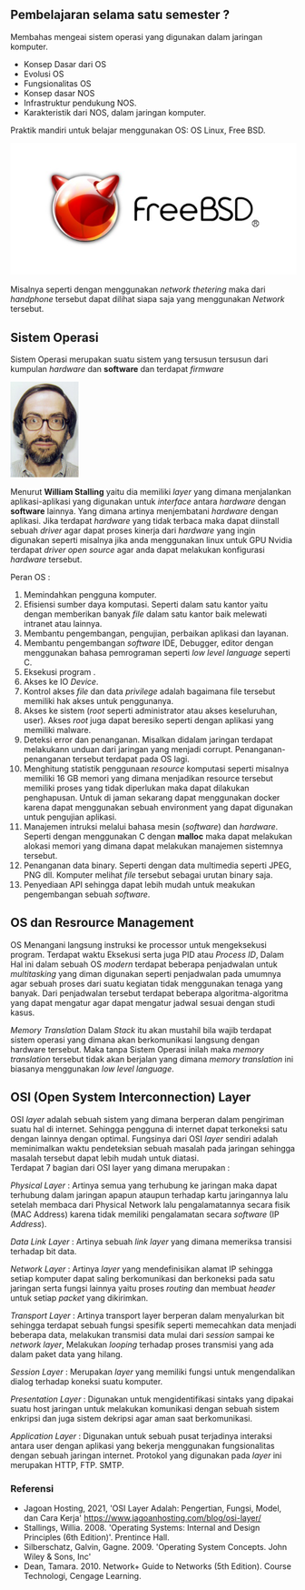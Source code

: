 ## Pembelajaran selama satu semester ?

Membahas mengeai sistem operasi yang digunakan dalam jaringan komputer. <br>

- Konsep Dasar dari OS
- Evolusi OS 
- Fungsionalitas OS
- Konsep dasar NOS
- Infrastruktur pendukung NOS.
- Karakteristik dari NOS, dalam jaringan komputer.

Praktik mandiri untuk belajar menggunakan OS: OS Linux, Free BSD. <br>

![Linux and FreeBSD](/images/freeBSDLogo.jpg) <br>

Misalnya seperti dengan menggunakan _network thetering_ maka dari _handphone_ tersebut dapat dilihat siapa saja yang menggunakan _Network_ tersebut. 

## Sistem Operasi

Sistem Operasi merupakan suatu sistem yang tersusun tersusun dari kumpulan _hardware_ dan __software__ dan terdapat _firmware_ <br> 

![Image of William Stallings](/images/william-stallings.jpg)  <br>

Menurut __William Stalling__ yaitu dia memiliki _layer_ yang dimana menjalankan aplikasi-aplikasi yang digunakan untuk _interface_ antara _hardware_ dengan __software__ lainnya. Yang dimana artinya menjembatani _hardware_ dengan aplikasi. Jika terdapat _hardware_ yang tidak terbaca maka dapat diinstall sebuah _driver_ agar dapat proses kinerja dari _hardware_ yang ingin digunakan seperti misalnya jika anda menggunakan linux untuk GPU Nvidia terdapat _driver open source_ agar anda dapat melakukan konfigurasi _hardware_ tersebut.   

Peran OS : 

1. Memindahkan pengguna komputer.
2. Efisiensi sumber daya komputasi. Seperti dalam satu kantor yaitu dengan memberikan banyak _file_ dalam  satu kantor baik melewati intranet atau lainnya. 
3. Membantu pengembangan, pengujian, perbaikan aplikasi dan layanan.
4. Membantu pengembangan _software_ IDE, Debugger, editor dengan menggunakan bahasa pemrograman seperti _low level language_ seperti C.
5. Eksekusi program .
6. Akses ke IO _Device_.
7. Kontrol akses _file_ dan data _privilege_ adalah bagaimana file tersebut memiliki hak akses untuk penggunanya. 
8. Akses ke sistem (_root_ seperti administrator atau akses keseluruhan, user). Akses _root_ juga dapat beresiko seperti dengan aplikasi yang memiliki malware.
9. Deteksi error dan penanganan. Misalkan didalam jaringan terdapat melakukann unduan dari jaringan yang menjadi corrupt. Penanganan-penanganan tersebut terdapat pada OS lagi.
10. Menghitung statistik penggunaan _resource_ komputasi seperti misalnya memiliki 16 GB memori yang dimana menjadikan resource tersebut memiliki proses yang tidak diperlukan maka dapat dilakukan penghapusan. Untuk di jaman sekarang dapat menggunakan docker karena dapat menggunakan sebuah environment yang dapat digunakan untuk pengujian aplikasi.
11. Manajemen intruksi melalui bahasa mesin (_software_) dan _hardware_. Seperti dengan menggunakan C dengan __malloc__ maka dapat melakukan alokasi memori yang dimana dapat melakukan manajemen sistemnya tersebut.
12. Penanganan data binary. Seperti dengan data multimedia seperti JPEG, PNG dll. Komputer melihat _file_ tersebut sebagai urutan binary saja.
13. Penyediaan API sehingga dapat lebih mudah untuk meakukan pengembangan sebuah _software_.

## OS dan Resrource Management 

OS Menangani langsung instruksi ke processor untuk mengeksekusi program. Terdapat waktu Eksekusi serta juga PID atau _Process ID_, Dalam Hal ini dalam sebuah OS _modern_ terdapat beberapa penjadwalan untuk _multitasking_ yang diman digunakan seperti penjadwalan pada umumnya agar sebuah proses dari suatu kegiatan tidak menggunakan tenaga yang banyak. Dari penjadwalan tersebut terdapat beberapa algoritma-algoritma yang dapat mengatur agar dapat mengatur jadwal sesuai dengan studi kasus.

_Memory Translation_ Dalam _Stack_ itu akan mustahil bila wajib terdapat sistem operasi yang dimana akan berkomunikasi langsung dengan hardware tersebut. Maka tanpa Sistem Operasi inilah maka _memory translation_ tersebut tidak akan berjalan yang dimana _memory translation_ ini biasanya menggunakan _low level language_.

## OSI (Open System Interconnection) Layer 

OSI _layer_ adalah sebuah sistem yang dimana berperan dalam pengiriman suatu hal di internet. Sehingga pengguna di internet dapat terkoneksi satu dengan lainnya dengan optimal. Fungsinya dari OSI _layer_ sendiri adalah meminimalkan waktu pendeteksian sebuah masalah pada jaringan sehingga masalah tersebut dapat lebih mudah untuk diatasi.   
Terdapat 7 bagian dari OSI layer yang dimana merupakan : 

_Physical Layer_ : Artinya semua yang terhubung ke jaringan maka dapat terhubung dalam jaringan apapun ataupun terhadap kartu jaringannya lalu setelah membaca dari Physical Network lalu pengalamatannya secara fisik (MAC Address) karena tidak memiliki pengalamatan secara _software_ (IP _Address_).


_Data Link Layer_ : Artinya sebuah _link layer_ yang dimana memeriksa transisi terhadap bit data.

_Network Layer_ : Artinya _layer_ yang mendefinisikan alamat IP sehingga setiap komputer dapat saling berkomunikasi dan berkoneksi pada satu jaringan serta fungsi lainnya yaitu proses _routing_ dan membuat _header_ untuk setiap _packet_ yang dikirimkan.

_Transport Layer_ : Artinya transport layer berperan dalam menyalurkan bit sehingga terdapat sebuah fungsi spesifik seperti memecahkan data menjadi beberapa data, melakukan transmisi data mulai dari _session_ sampai ke _network layer_, Melakukan _looping_ terhadap proses transmisi yang ada dalam paket data yang hilang.  

_Session Layer_ : Merupakan _layer_ yang memiliki fungsi untuk mengendalikan dialog terhadap koneksi suatu komputer.

_Presentation Layer_ : Digunakan untuk mengidentifikasi sintaks yang dipakai suatu host jaringan untuk melakukan komunikasi dengan sebuah sistem enkripsi dan juga sistem dekripsi agar aman saat berkomunikasi.

_Application Layer_ : Digunakan untuk sebuah pusat terjadinya interaksi antara user dengan aplikasi yang bekerja menggunakan fungsionalitas dengan sebuah jaringan internet. Protokol yang digunakan pada _layer_ ini merupakan HTTP, FTP. SMTP.

### Referensi

- Jagoan Hosting, 2021, 'OSI Layer Adalah: Pengertian, Fungsi, Model, dan Cara Kerja' https://www.jagoanhosting.com/blog/osi-layer/ 
- Stallings, Willia. 2008. 'Operating Systems: Internal and Design Principles (6th Edition)'. Prentince Hall.
- Silberschatz, Galvin, Gagne. 2009. 'Operating System Concepts. John Wiley & Sons, Inc' 
- Dean, Tamara. 2010. Network+ Guide to Networks (5th Edition). Course Technologi, Cengage Learning.
